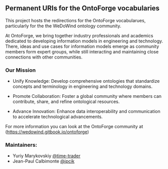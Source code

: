 ## Permanent URIs for the OntoForge vocabularies

This project hosts the redirections for the OntoForge vocabularues, particularly for the the WeDoWind ontology community.

At OntoForge, we bring together industry professionals and academics dedicated to developing information models in engineering and technology. 
There, ideas and use cases for information models emerge as community members form expert groups, while still interacting and maintaining close connections with other communities.


### Our Mission
 - Unify Knowledge: Develop comprehensive ontologies that standardize concepts and terminology in engineering and technology domains.

 - Promote Collaboration: Foster a global community where members can contribute, share, and refine ontological resources.

 - Advance Innovation: Enhance data interoperability and communication to accelerate technological advancements.

For more information you can look at the OntoForge community at (https://wedowind.gitbook.io/ontoforge) 

### Maintainers: 

- Yuriy Marykovskiy [@time-trader](https://github.com/time-trader)
- Jean-Paul Calbimonte [@jpcik](https://github.com/jpcik) 
